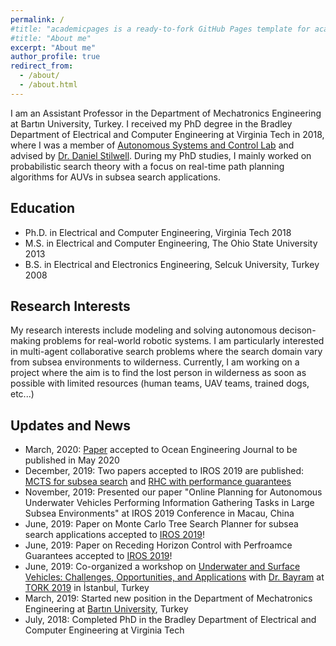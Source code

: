 ```yaml
---
permalink: /
#title: "academicpages is a ready-to-fork GitHub Pages template for academic personal websites"
#title: "About me"
excerpt: "About me"
author_profile: true
redirect_from: 
  - /about/
  - /about.html
---
```


I am an Assistant Professor in the Department of Mechatronics Engineering at Bartın University, Turkey. I received my PhD degree in the Bradley Department of Electrical and Computer Engineering at Virginia Tech in 2018, where I was a member of [Autonomous Systems and Control Lab](https://www.ascl.ece.vt.edu/index.html) and advised by [Dr. Daniel Stilwell](https://autonomyandrobotics.centers.vt.edu/people/stilwell.html). During my PhD studies, I mainly worked on probabilistic search theory with a focus on real-time path planning algorithms for AUVs in subsea search applications.     



## Education
+ Ph.D. in Electrical and Computer Engineering,     Virginia Tech                 2018  
+ M.S.  in Electrical and Computer Engineering,     The Ohio State University     2013
+ B.S.  in Electrical and Electronics Engineering,  Selcuk University, Turkey     2008


## Research Interests

My research interests include modeling and solving autonomous decison-making problems for real-world robotic systems. I am particularly interested in multi-agent collaborative search problems where the search domain vary from subsea environments to wilderness. Currently, I am working on a project where the aim is to find the lost person in wilderness as soon as possible with limited resources (human teams, UAV teams, trained dogs, etc...)   


## Updates and News
- March, 2020: [Paper](https://www.sciencedirect.com/science/article/abs/pii/S0029801820303255) accepted to Ocean Engineering Journal to be published in May 2020
- December, 2019: Two papers accepted to IROS 2019 are published: [MCTS for subsea search](https://ieeexplore.ieee.org/abstract/document/8967898) and [RHC with performance guarantees](https://ieeexplore.ieee.org/abstract/document/8968202)   
- November, 2019: Presented our paper "Online Planning for Autonomous Underwater Vehicles Performing Information Gathering Tasks in Large Subsea Environments" at IROS 2019 Conference in Macau, China
- June, 2019:   Paper on Monte Carlo Tree Search Planner for subsea search applications accepted to [IROS 2019](https://www.iros2019.org/)!
- June, 2019:   Paper on Receding Horizon Control with Perfroamce Guarantees accepted to [IROS 2019](https://www.iros2019.org/)!
- June, 2019:   Co-organized a workshop on [Underwater and Surface Vehicles: Challenges, Opportunities, and Applications](https://www.robotikblogu.org/denizrobotlaricalistayi) with [Dr. Bayram](http://www.halukbayram.net/) at [TORK 2019](https://tork2019.ozyegin.edu.tr/en) in İstanbul, Turkey
- March, 2019:  Started new position in the Department of Mechatronics Engineering at [Bartın University](https://w3.bartin.edu.tr/), Turkey
- July, 2018:   Completed PhD in the Bradley Department of Electrical and Computer Engineering at Virginia Tech

